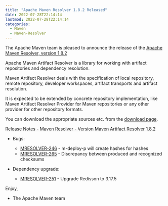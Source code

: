 ```yaml
---
title: "Apache Maven Resolver 1.8.2 Released"
date: 2022-07-28T22:14:14
lastmod: 2022-07-28T22:14:14
categories:
  - Maven
  - Maven-Resolver
---
```

The Apache Maven team is pleased to announce the release of the 
[Apache Maven Resolver, version 1.8.2](https://maven.apache.org/resolver/index.html)

Apache Maven Artifact Resolver is a library for working with artifact
repositories and dependency resolution.

Maven Artifact Resolver deals with the specification of local repository,
remote repository, developer workspaces, artifact transports and artifact
resolution.

It is expected to be extended by concrete repository implementation, like Maven
Artifact Resolver Provider for Maven repositories or any other provider for
other repository formats.


You can download the appropriate sources etc. from the [download page](https://maven.apache.org/resolver/download.cgi).

<!-- more -->

[Release Notes - Maven Resolver - Version Maven Artifact Resolver 1.8.2](https://issues.apache.org/jira/secure/ReleaseNote.jspa?projectId=12320628&version=12351875)

* Bugs:
 
  * [MRESOLVER-246](https://issues.apache.org/jira/browse/MRESOLVER-246) - m-deploy-p will create hashes for hashes
  * [MRESOLVER-265](https://issues.apache.org/jira/browse/MRESOLVER-265) - Discrepancy between produced and recognized checksums

* Dependency upgrade:

  * [MRESOLVER-251](https://issues.apache.org/jira/browse/MRESOLVER-251) - Upgrade Redisson to 3.17.5
 
Enjoy,

- The Apache Maven team
